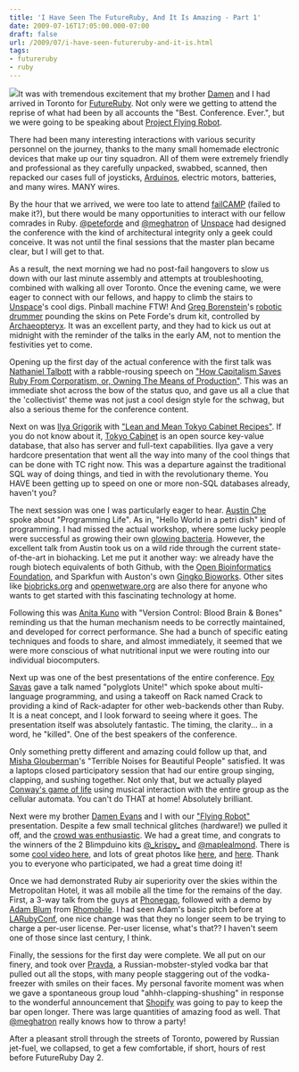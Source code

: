 ```yaml
---
title: 'I Have Seen The FutureRuby, And It Is Amazing - Part 1'
date: 2009-07-16T17:05:00.000-07:00
draft: false
url: /2009/07/i-have-seen-futureruby-and-it-is.html
tags: 
- futureruby
- ruby
---
```


[![](http://farm2.static.flickr.com/1081/1045078870_28a927b58d_o.jpg)](http://farm2.static.flickr.com/1081/1045078870_28a927b58d_o.jpg)It was with tremendous excitement that my brother [Damen](http://twitter.com/Damenevans) and I had arrived in Toronto for [FutureRuby](http://futureruby.com). Not only were we getting to attend the reprise of what had been by all accounts the "Best. Conference. Ever.", but we were going to be speaking about [Project Flying Robot](http://flyingrobo.com).  
  
There had been many interesting interactions with various security personnel on the journey, thanks to the many small homemade electronic devices that make up our tiny squadron. All of them were extremely friendly and professional as they carefully unpacked, swabbed, scanned, then repacked our cases full of joysticks, [Arduinos](http://www.arduino.cc/), electric motors, batteries, and many wires. MANY wires.  
  
By the hour that we arrived, we were too late to attend [failCAMP](http://failcampto.eventbrite.com/) (failed to make it?), but there would be many opportunities to interact with our fellow comrades in Ruby. [@peteforde](http://twitter.com/peteforde) and [@meghatron](http://twitter.com/meghatron) of [Unspace](http://unspace.ca) had designed the conference with the kind of architectural integrity only a geek could conceive. It was not until the final sessions that the master plan became clear, but I will get to that.  
  
As a result, the next morning we had no post-fail hangovers to slow us down with our last minute assembly and attempts at troubleshooting, combined with walking all over Toronto. Once the evening came, we were eager to connect with our fellows, and happy to climb the stairs to [Unspace](http://unspace.ca)'s cool digs. Pinball machine FTW! And [Greg Borenstein](http://twitter.com/atduskgreg)'s [robotic drummer](http://www.youtube.com/watch?v=mUoUMko77KM) pounding the skins on Pete Forde's drum kit, controlled by [Archaeopteryx](http://github.com/gilesbowkett/archaeopteryx/tree/master). It was an excellent party, and they had to kick us out at midnight with the reminder of the talks in the early AM, not to mention the festivities yet to come.  
  
Opening up the first day of the actual conference with the first talk was [Nathaniel Talbott](http://blog.talbott.ws/) with a rabble-rousing speech on ["How Capitalism Saves Ruby From Corporatism, or, Owning The Means of Production"](http://blog.talbott.ws/articles/2009/7/15/how-capitalism-saves-ruby-from-corporatism). This was an immediate shot across the bow of the status quo, and gave us all a clue that the 'collectivist' theme was not just a cool design style for the schwag, but also a serious theme for the conference content.  
  
Next on was [Ilya Grigorik](http://www.igvita.com/) with ["Lean and Mean Tokyo Cabinet Recipes"](http://www.slideshare.net/igrigorik/lean-mean-tokyo-cabinet-recipes-with-lua). If you do not know about it, [Tokyo Cabinet](http://tokyocabinet.sourceforge.net/) is an open source key-value database, that also has server and full-text capabilities. Ilya gave a very hardcore presentation that went all the way into many of the cool things that can be done with TC right now. This was a departure against the traditional SQL way of doing things, and tied in with the revolutionary theme. You HAVE been getting up to speed on one or more non-SQL databases already, haven't you?  
  
The next session was one I was particularly eager to hear. [Austin Che](http://austinche.name/) spoke about "Programming Life". As in, "Hello World in a petri dish" kind of programming. I had missed the actual workshop, where some lucky people were successful as growing their own [glowing bacteria](http://www.flickr.com/photos/luismi_cavalle/3718636707/). However, the excellent talk from Austin took us on a wild ride through the current state-of-the-art in biohacking. Let me put it another way: we already have the rough biotech equivalents of both Github, with the [Open Bioinformatics Foundation](http://obda.open-bio.org/), and Sparkfun with Auston's own [Gingko Bioworks](http://ginkgobioworks.com/). Other sites like [biobricks.org](http://biobricks.org) and [openwetware.org](http://openwetware.org) are also there for anyone who wants to get started with this fascinating technology at home.  
  
Following this was [Anita Kuno](http://twitter.com/anteaya) with "Version Control: Blood Brain & Bones" reminding us that the human mechanism needs to be correctly maintained, and developed for correct performance. She had a bunch of specific eating techniques and foods to share, and almost immediately, it seemed that we were more conscious of what nutritional input we were routing into our individual biocomputers.  
  
Next up was one of the best presentations of the entire conference. [Foy Savas](http://www.foysavas.com/) gave a talk named "polyglots Unite!" which spoke about multi-language programming, and using a takeoff on Rack named Crack to providing a kind of Rack-adapter for other web-backends other than Ruby. It is a neat concept, and I look forward to seeing where it goes. The presentation itself was absolutely fantastic. The timing, the clarity... in a word, he "killed". One of the best speakers of the conference.  
  
Only something pretty different and amazing could follow up that, and [Misha Glouberman](http://www.mishaglouberman.com/)'s "Terrible Noises for Beautiful People" satisfied. It was a laptops closed participatory session that had our entire group singing, clapping, and sushing together. Not only that, but we actually played [Conway's game of life](http://en.wikipedia.org/wiki/Conway%27s_Game_of_Life) using musical interaction with the entire group as the cellular automata. You can't do THAT at home! Absolutely brilliant.  
  
Next were my brother [Damen Evans](http://twitter.com/Damenevans) and I with our ["Flying Robot"](http://flyingrobo.com) presentation. Despite a few small technical glitches (hardware!) we pulled it off, and the [crowd was enthusiastic](http://search.twitter.com/search?q=futureruby+blimp+OR+flying). We had a great time, and congrats to the winners of the 2 Blimpduino kits [@\_krispy\_](http://twitter.com/_krispy_) and [@maplealmond](http://twitter.com/maplealmond). There is some [cool video here](http://www.youtube.com/watch?v=Xuuk3n60UUk), and lots of great photos like [here](http://hyfen.posterous.com/flying-robots-at-futureruby-courtesy-of-deadp), and [here](http://www.flickr.com/photos/jay_tennier/3718902768/in/set-72157621411683706/). Thank you to everyone who participated, we had a great time doing it!  
  
Once we had demonstrated Ruby air superiority over the skies within the Metropolitan Hotel, it was all mobile all the time for the remains of the day. First, a 3-way talk from the guys at [Phonegap](http://phonegap.com/), followed with a demo by [Adam Blum](http://www.adamblum.com/) from [Rhomobile](http://www.rhomobile.com/). I had seen Adam's basic pitch before at [LARubyConf](http://www.larubyconf.com/), one nice change was that they no longer seem to be trying to charge a per-user license. Per-user license, what's that?? I haven't seem one of those since last century, I think.  
  
Finally, the sessions for the first day were complete. We all put on our finery, and took over [Pravda](http://pravdavodkabar.com/), a Russian-mobster-styled vodka bar that pulled out all the stops, with many people staggering out of the vodka-freezer with smiles on their faces. My personal favorite moment was when we gave a spontaneous group loud "ahhh-clapping-shushing" in response to the wonderful announcement that [Shopify](http://www.shopify.com/) was going to pay to keep the bar open longer. There was large quantities of amazing food as well. That [@meghatron](http://twitter.com/meghatron) really knows how to throw a party!  
  
After a pleasant stroll through the streets of Toronto, powered by Russian jet-fuel, we collapsed, to get a few comfortable, if short, hours of rest before FutureRuby Day 2.